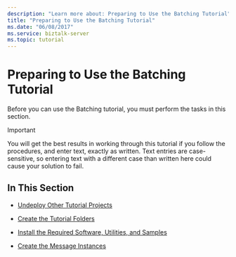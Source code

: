 ```yaml
---
description: "Learn more about: Preparing to Use the Batching Tutorial"
title: "Preparing to Use the Batching Tutorial"
ms.date: "06/08/2017"
ms.service: biztalk-server
ms.topic: tutorial
---
```

# Preparing to Use the Batching Tutorial
Before you can use the Batching tutorial, you must perform the tasks in this section.  
  
> [!IMPORTANT]
>  You will get the best results in working through this tutorial if you follow the procedures, and enter text, exactly as written. Text entries are case-sensitive, so entering text with a different case than written here could cause your solution to fail.  
  
## In This Section  
  
-   [Undeploy Other Tutorial Projects](../../adapters-and-accelerators/accelerator-hl7/undeploy-other-tutorial-projects.md)  
  
-   [Create the Tutorial Folders](../../adapters-and-accelerators/accelerator-hl7/create-the-tutorial-folders.md)  
  
-   [Install the Required Software, Utilities, and Samples](../../adapters-and-accelerators/accelerator-hl7/install-the-required-software-utilities-and-samples.md)  
  
-   [Create the Message Instances](../../adapters-and-accelerators/accelerator-hl7/create-the-message-instances.md)
